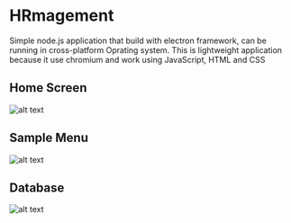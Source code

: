 # HRmagement

Simple node.js application that build with electron  framework, can be running in cross-platform Oprating system. This is lightweight application because it use chromium and work using JavaScript, HTML and CSS

## Home Screen

![alt text](https://lh3.googleusercontent.com/9TxPg_qCZpx5x5bK5UvvcrANa8xJ5hiZmd6yUcbiPQI1JdPbv0ySU8trb85HSCVmfBfVe2wBSoQ_K66t-8fMzTwl_dXqugoeQ7rG6IHa7_RoymL3iZV_JyfmCS0T9uB4L2qnDISPzvwMYtkQq8snkmJcTXh_5AAnOWrFsCeUGHzMaTDVKA29ykJ1P8EFBi-YK2s7UlJLFJd4FMG6T8s-5-W3gSBgI9eumKPwz8MDM7Igx5NUsewjt4AlYdQ7Bsl6rnFNpl6C0Vkm98xs6EvI_G2k9M3835eifQmHiXDTcoEHaZw2fFJt8U_4cJnZLecOOlgJphBLqChJ94AoNXFQlKsScjym8LzV1kvC7Viqyml7XUPgAMjgkvAkFBul7Lc4Y5XcuPyuFb2TWyboYJ51GJTaUTVcs-r3QSxYVAq6HBONkzE36TIda8fn-_nlAoV7YBabkEXrkH7ZGdsJKXc97P9XbeGiAlJu6i5-mDltkyYeWgCd84WO_sK7Q64aRdjiVfVLeQ374FfxexJ4mmP95jpUk2XU8eNAbSkegIZRRJx2BXstoi54Tv3G93JQflqnbSkXAKH1gzd7SmB9yTtHgaINCmzmslcUVi3WzpwD7v5kmFV5YpZFLqIrdCSU-n-g6Cmy82NZhxEE5F29ASx0kyRUo7zvH0jJ5fpGe0IYjXa0LgIxW8PyGYlBjBFxDQ=w1284-h695-no?authuser=0)

## Sample Menu

![alt text](https://lh3.googleusercontent.com/ti-B_74dAUKqwZ-nmEOgzvIcmpFPHK3XBqkCbM95FZCUJWqkaoOJM2lo8E-Y88BgT35uHRquGgvLGnZIPxrRgtnQXjv6LSqOgCtzEGU9N04MIQaNnIjJqpbtwuVj_go1e6vCbnqPjgZUjKrp2hSLg4DtwvNu9FnOPlOeC0hHPGn_s6D75OTIMm8zmaBdYvu4gzjSoTzfmwwpZeuYfoZycmlJ2ZK4cyAV7Hz2URukddgngqmRI5p8SO5zwUyt_8nFdIsDNkQHQ4yAsgJ8gR1nr8TgzOaJbEBNZ-S_nQV19cVGZRcyeOKZ5yi1dBQkrK3ocrsw05LV9UgZEyK8uX1II8H15m_neKEec7KLOqPh85xrKHdIMDMoSSmDS-d22FMs5lo8HmkIPmfDuDUC1iE1u2cV0yTRdAjbpPjOg2JzWdggOc3nQkDtoUGYV-qDaT04Vu2ciFpQoeCTB2koxrHJF-ofs7AdDTmGG3CM-DCSi7mo8VUxZ6Hk3uhZSGRzVcXoti2Cfz6jL_mzLCllSg9RtRzakH073yA-_LYzAF3nMy76iZLIYd9O_W31SkjHenAvkfTiPa9-XSlmVPVfeRKQYS9R5zb38n-ySC_PV_65RViiPQ3JS8IMXlZr1RA3TTJc_xdZbesMt6AVACNPISNxLnnlUAIxWtQSp0rwZ7EtQn7Q7bAxwEKrP9yycTXmhg=w1301-h695-no?authuser=0)

## Database

![alt text](https://lh3.googleusercontent.com/d6u8ps5-B1v_KeG4hEx2PUoFi9vdlD6T5Oa8drk3xOjmwl6L_kdJvpKWdnheMQzkhdD14fUWouKIBIpthRoaV-aqFEBjy_nvDaZtNJ7GC7QHhpDrXhSwz3ky0WibQsFCYpqh-vG50Lyocat0sLWsHqyEEdv1rBsYqAEmts_8dJVh8nRc2eNYfDF3Ai54yRtpmDiRjBBcBt19y1Fk2JG58eBrgE51o4oPrCR3L6qIdz5Z-8v0bs6keL5fC0zWLYbN_D1ch8OSmzpPtvnXNHnfT12p5ZYDiFOVzPQqc8ZnPPqO8ZySJrP0gz3IUrUlyii1jlJwUODEpeRMo_9uSkiKNWSM_CqXds_PDi4Sbxgk5IJy-YgPP7wSccJJUi-FHvW2z9nDBaAdQJ86a2Y4sqIoEsPuDgnRvsVx00lKigVd6EdRcKgoacdlTP0UBKTqGuMQpIGEtvR-UxGqmLkO9AYwtx2yavIlbsr-9oRQXCJQpnywgoBsagMnPvTAVciE--UJzFBUJYqbVvB7R3p3M1iXaUzujIhipiiXBU9CfOig0LzM1soaySaOR5H9ta1kIXKomY4leINGrt_eboGZI4l_UetIDEUCEXWNs36imzCdOJkQ3exgUXh2XFwSf7ciYHffXHzXu-wuGi0zAxiB3jZBLHH4Hzid3BwMPOIbw0MbGD1hN_-SMrGIwvbhEN5pjA=w1322-h695-no?authuser=0) 
